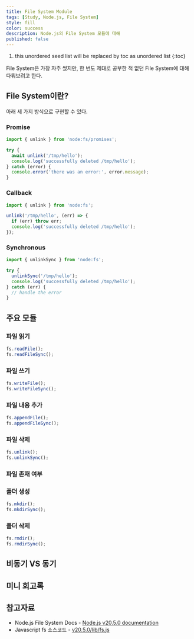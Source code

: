 ```yaml
---
title: File System Module
tags: [Study, Node.js, File System]
style: fill
color: success
description: Node.js의 File System 모듈에 대해
published: false
---
```


1. this unordered seed list will be replaced by toc as unordered list
{:toc}

File System은 가장 자주 썼지만, 한 번도 제대로 공부한 적 없던 File System에 대해 다뤄보려고 한다.

## File System이란?

아래 세 가지 방식으로 구현할 수 있다.
### Promise
```javascript
import { unlink } from 'node:fs/promises';

try {
  await unlink('/tmp/hello');
  console.log('successfully deleted /tmp/hello');
} catch (error) {
  console.error('there was an error:', error.message);
}
```

### Callback
```javascript
import { unlink } from 'node:fs';

unlink('/tmp/hello', (err) => {
  if (err) throw err;
  console.log('successfully deleted /tmp/hello');
});
```

### Synchronous
```javascript
import { unlinkSync } from 'node:fs';

try {
  unlinkSync('/tmp/hello');
  console.log('successfully deleted /tmp/hello');
} catch (err) {
  // handle the error
}
```

## 주요 모듈

### 파일 읽기
```javascript
fs.readFile();
fs.readFileSync();
```

### 파일 쓰기
```javascript
fs.writeFile();
fs.writeFileSync();
```

### 파일 내용 추가
```javascript
fs.appendFile();
fs.appendFileSync();
```

### 파일 삭제
```javascript
fs.unlink();
fs.unlinkSync();
```

### 파일 존재 여부

### 폴더 생성
```javascript
fs.mkdir();
fs.mkdirSync();
```

### 폴더 삭제
```javascript
fs.rmdir();
fs.rmdirSync();
```

## 비동기 VS 동기

## 미니 회고록

## 참고자료
- Node.js File System Docs - [Node.js v20.5.0 documentation](https://nodejs.org/api/fs.html)
- Javascript fs 소스코드 - [v20.5.0/lib/fs.js](https://github.com/nodejs/node/blob/v20.5.0/lib/fs.js#L224)